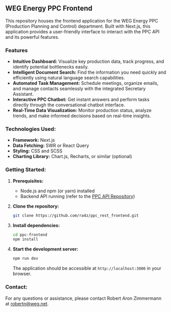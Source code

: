 ## WEG Energy PPC Frontend

This repository houses the frontend application for the WEG Energy PPC (Production Planning and Control) department. Built with Next.js, this application provides a user-friendly interface to interact with the PPC API and its powerful features.

### Features

* **Intuitive Dashboard:** Visualize key production data, track progress, and identify potential bottlenecks easily.
* **Intelligent Document Search:** Find the information you need quickly and efficiently using natural language search capabilities.
* **Automated Task Management:**  Schedule meetings, organize emails, and manage contacts seamlessly with the integrated Secretary Assistant.
* **Interactive PPC Chatbot:**  Get instant answers and perform tasks directly through the conversational chatbot interface.
* **Real-Time Data Visualization:**  Monitor production status, analyze trends, and make informed decisions based on real-time insights.

### Technologies Used:

* **Framework:** Next.js
* **Data Fetching:** SWR or React Query
* **Styling:** CSS and SCSS
* **Charting Library:** Chart.js, Recharts, or similar (optional)

### Getting Started:

1. **Prerequisites:**
   - Node.js and npm (or yarn) installed
   - Backend API running (refer to the [PPC API Repository](https://github.com/RA4Z/ppc_rest_api)) 

2. **Clone the repository:**
   ```bash
   git clone https://github.com/ra4z/ppc_rest_frontend.git
   ```

3. **Install dependencies:**
   ```bash
   cd ppc-frontend
   npm install 
   ```

4. **Start the development server:**
   ```bash
   npm run dev
   ```

   The application should be accessible at `http://localhost:3000` in your browser.

### Contact:

For any questions or assistance, please contact Robert Aron Zimmermann at robertn@weg.net.